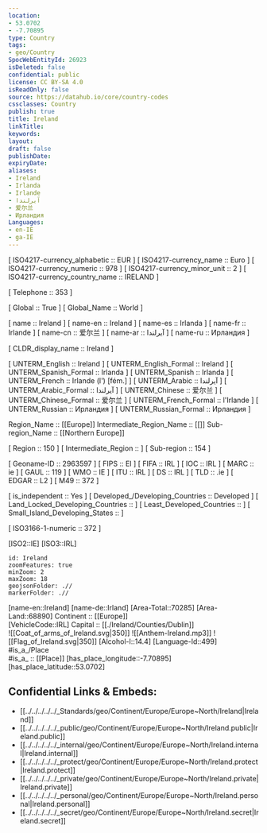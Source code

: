 ```yaml
---
location:
- 53.0702
- -7.70895
type: Country
tags:
- geo/Country
SpocWebEntityId: 26923
isDeleted: false
confidential: public
license: CC BY-SA 4.0
isReadOnly: false
source: https://datahub.io/core/country-codes
cssclasses: Country
publish: true
title: Ireland
linkTitle: 
keywords: 
layout: 
draft: false
publishDate: 
expiryDate: 
aliases:
- Ireland
- Irlanda
- Irlande
- آيرلندا
- 爱尔兰
- Ирландия
Languages:
- en-IE
- ga-IE
---
```



[	ISO4217-currency_alphabetic	 :: EUR ] 
[	ISO4217-currency_name	 :: Euro ] 
[	ISO4217-currency_numeric	 :: 978 ] 
[	ISO4217-currency_minor_unit	 :: 2 ] 
[	ISO4217-currency_country_name	 :: IRELAND ] 

[	Telephone	 :: 353 ] 

[	Global	 :: True ] 
[	Global_Name	 :: World ] 

[	name	 :: Ireland ] 
[	name-en	 :: Ireland ] 
[	name-es	 :: Irlanda ] 
[	name-fr	 :: Irlande ] 
[	name-cn	 :: 爱尔兰 ] 
[	name-ar	 :: آيرلندا ] 
[	name-ru	 :: Ирландия ] 

[	CLDR_display_name	 :: Ireland ] 

[	UNTERM_English	 :: Ireland ] 
[	UNTERM_English_Formal	 :: Ireland ] 
[	UNTERM_Spanish_Formal	 :: Irlanda ] 
[	UNTERM_Spanish	 :: Irlanda ] 
[	UNTERM_French	 :: Irlande (l') [fém.] ] 
[	UNTERM_Arabic	 :: آيرلندا ] 
[	UNTERM_Arabic_Formal	 :: آيرلندا ] 
[	UNTERM_Chinese	 :: 爱尔兰 ] 
[	UNTERM_Chinese_Formal	 :: 爱尔兰 ] 
[	UNTERM_French_Formal	 :: l'Irlande ] 
[	UNTERM_Russian	 :: Ирландия ] 
[	UNTERM_Russian_Formal	 :: Ирландия ] 

Region_Name ::  [[Europe]] 
Intermediate_Region_Name ::  [[]] 
Sub-region_Name ::  [[Northern Europe]] 

[	Region	 :: 150 ] 
[	Intermediate_Region	 ::  ] 
[	Sub-region	 :: 154 ] 

[	Geoname-ID	 :: 2963597 ] 
[	FIPS	 :: EI ] 
[	FIFA	 :: IRL ] 
[	IOC	 :: IRL ] 
[	MARC	 :: ie ] 
[	GAUL	 :: 119 ] 
[	WMO	 :: IE ] 
[	ITU	 :: IRL ] 
[	DS	 :: IRL ] 
[	TLD	 :: .ie ] 
[	EDGAR	 :: L2 ] 
[	M49	 :: 372 ] 

[	is_independent	 :: Yes ] 
[	Developed_/Developing_Countries	 :: Developed ] 
[	Land_Locked_Developing_Countries	 ::  ] 
[	Least_Developed_Countries	 ::  ] 
[	Small_Island_Developing_States	 ::  ] 

[	ISO3166-1-numeric	 :: 372 ] 



[ISO2::IE] 
[ISO3::IRL] 
```leaflet
id: Ireland
zoomFeatures: true 
minZoom: 2 
maxZoom: 18
geojsonFolder: .//
markerFolder: .//
```

[name-en::Ireland] 
[name-de::Irland] 
[Area-Total::70285] 
[Area-Land::68890] 
Continent :: [[Europe]]  
[VehicleCode::IRL] 
Capital :: [[./Ireland/Counties/Dublin]]  
![[Coat_of_arms_of_Ireland.svg|350]] 
![[Anthem-Ireland.mp3]] 
![[Flag_of_Ireland.svg|350]] 
[Alcohol-l::14.4] 
[Language-Id::499] 
#is_a_/Place  
#is_a_ :: [[Place]] 
[has_place_longitude::-7.70895] 
[has_place_latitude::53.0702] 



## Confidential Links & Embeds: 
- [[../../../../../_Standards/geo/Continent/Europe/Europe~North/Ireland|Ireland]] 
- [[../../../../../_public/geo/Continent/Europe/Europe~North/Ireland.public|Ireland.public]] 
- [[../../../../../_internal/geo/Continent/Europe/Europe~North/Ireland.internal|Ireland.internal]] 
- [[../../../../../_protect/geo/Continent/Europe/Europe~North/Ireland.protect|Ireland.protect]] 
- [[../../../../../_private/geo/Continent/Europe/Europe~North/Ireland.private|Ireland.private]] 
- [[../../../../../_personal/geo/Continent/Europe/Europe~North/Ireland.personal|Ireland.personal]] 
- [[../../../../../_secret/geo/Continent/Europe/Europe~North/Ireland.secret|Ireland.secret]] 


